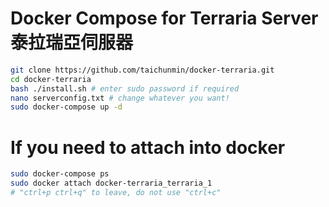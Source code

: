 # Docker Compose for Terraria Server 泰拉瑞亞伺服器

```bash
git clone https://github.com/taichunmin/docker-terraria.git
cd docker-terraria
bash ./install.sh # enter sudo password if required
nano serverconfig.txt # change whatever you want!
sudo docker-compose up -d
```

# If you need to attach into docker

```bash
sudo docker-compose ps
sudo docker attach docker-terraria_terraria_1
# "ctrl+p ctrl+q" to leave, do not use "ctrl+c"
```